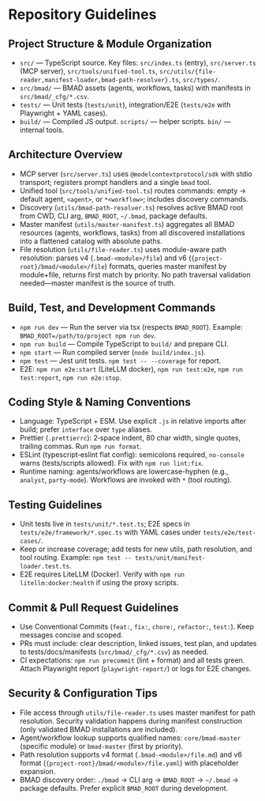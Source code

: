 # Repository Guidelines

## Project Structure & Module Organization

- `src/` — TypeScript source. Key files: `src/index.ts` (entry), `src/server.ts` (MCP server), `src/tools/unified-tool.ts`, `src/utils/{file-reader,manifest-loader,bmad-path-resolver}.ts`, `src/types/`.
- `src/bmad/` — BMAD assets (agents, workflows, tasks) with manifests in `src/bmad/_cfg/*.csv`.
- `tests/` — Unit tests (`tests/unit`), integration/E2E (`tests/e2e` with Playwright + YAML cases).
- `build/` — Compiled JS output. `scripts/` — helper scripts. `bin/` — internal tools.

## Architecture Overview

- MCP server (`src/server.ts`) uses `@modelcontextprotocol/sdk` with stdio transport; registers prompt handlers and a single `bmad` tool.
- Unified tool (`src/tools/unified-tool.ts`) routes commands: empty → default agent, `<agent>`, or `*<workflow>`; includes discovery commands.
- Discovery (`utils/bmad-path-resolver.ts`) resolves active BMAD root from CWD, CLI arg, `BMAD_ROOT`, `~/.bmad`, package defaults.
- Master manifest (`utils/master-manifest.ts`) aggregates all BMAD resources (agents, workflows, tasks) from all discovered installations into a flattened catalog with absolute paths.
- File resolution (`utils/file-reader.ts`) uses module-aware path resolution: parses v4 (`.bmad-<module>/file`) and v6 (`{project-root}/bmad/<module>/file`) formats, queries master manifest by module+file, returns first match by priority. No path traversal validation needed—master manifest is the source of truth.

## Build, Test, and Development Commands

- `npm run dev` — Run the server via tsx (respects `BMAD_ROOT`). Example: `BMAD_ROOT=/path/to/project npm run dev`.
- `npm run build` — Compile TypeScript to `build/` and prepare CLI.
- `npm start` — Run compiled server (`node build/index.js`).
- `npm test` — Jest unit tests. `npm test -- --coverage` for report.
- E2E: `npm run e2e:start` (LiteLLM docker), `npm run test:e2e`, `npm run test:report`, `npm run e2e:stop`.

## Coding Style & Naming Conventions

- Language: TypeScript + ESM. Use explicit `.js` in relative imports after build; prefer `interface` over `type` aliases.
- Prettier (`.prettierrc`): 2‑space indent, 80 char width, single quotes, trailing commas. Run `npm run format`.
- ESLint (typescript‑eslint flat config): semicolons required, `no-console` warns (tests/scripts allowed). Fix with `npm run lint:fix`.
- Runtime naming: agents/workflows are lowercase-hyphen (e.g., `analyst`, `party-mode`). Workflows are invoked with `*` (tool routing).

## Testing Guidelines

- Unit tests live in `tests/unit/*.test.ts`; E2E specs in `tests/e2e/framework/*.spec.ts` with YAML cases under `tests/e2e/test-cases/`.
- Keep or increase coverage; add tests for new utils, path resolution, and tool routing. Example: `npm test -- tests/unit/manifest-loader.test.ts`.
- E2E requires LiteLLM (Docker). Verify with `npm run litellm:docker:health` if using the proxy scripts.

## Commit & Pull Request Guidelines

- Use Conventional Commits (`feat:`, `fix:`, `chore:`, `refactor:`, `test:`). Keep messages concise and scoped.
- PRs must include: clear description, linked issues, test plan, and updates to tests/docs/manifests (`src/bmad/_cfg/*.csv`) as needed.
- CI expectations: `npm run precommit` (lint + format) and all tests green. Attach Playwright report (`playwright-report/`) or logs for E2E changes.

## Security & Configuration Tips

- File access through `utils/file-reader.ts` uses master manifest for path resolution. Security validation happens during manifest construction (only validated BMAD installations are included).
- Agent/workflow lookup supports qualified names: `core/bmad-master` (specific module) or `bmad-master` (first by priority).
- Path resolution supports v4 format (`.bmad-<module>/file.md`) and v6 format (`{project-root}/bmad/<module>/file.yaml`) with placeholder expansion.
- BMAD discovery order: `./bmad` → CLI arg → `BMAD_ROOT` → `~/.bmad` → package defaults. Prefer explicit `BMAD_ROOT` during development.
